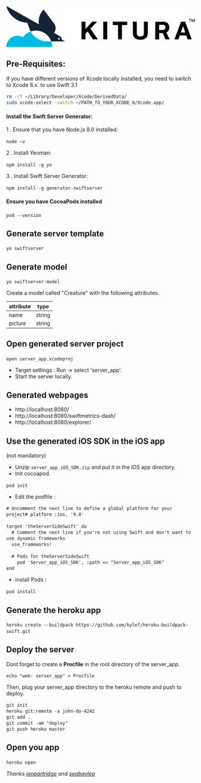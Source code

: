 ![alt kitura](https://github.com/pierre-marie/theServerSideSwiftExample/blob/master/kitura.png)

## Pre-Requisites:

If you have different versions of Xcode locally installed, you need to switch to Xcode 8.x. to use Swift 3.1

```sh
rm -rf ~/Library/Developer/Xcode/DerivedData/
sudo xcode-select -switch ~/PATH_TO_YOUR_XCODE_8/Xcode.app/
```

#### Install the Swift Server Generator:

1 . Ensure that you have Node.js 8.0 installed:

`node —v`

2 . Install Yeoman:

`npm install -g yo`

3 . Install Swift Server Generator:

`npm install -g generator-swiftserver`

#### Ensure you have CocoaPods installed

`pod --version`

## Generate server template
`yo swiftserver`

## Generate model
`yo swiftserver:model`

Create a model called "Creature" with the following attributes.

| attribute        | type       |
| ------------- |:-------------:|
| name          | string        |
| picture       | string        |



## Open generated server project
`open server_app.xcodeproj`

- Target settings : Run -> select 'server_app'.
- Start the server locally.

## Generated webpages
- http://localhost:8080/
- http://localhost:8080/swiftmetrics-dash/
- http://localhost:8080/explorer/

## Use the generated iOS SDK in the iOS app

(not mandatory)

- Unzip `server_app_iOS_SDK.zip` and put it in the iOS app directory.
- Init cocoapod.

`pod init`

- Edit the podfile :

```
# Uncomment the next line to define a global platform for your project# platform :ios, '9.0'

target 'theServerSideSwift' do
  # Comment the next line if you're not using Swift and don't want to use dynamic frameworks
  use_frameworks!

  # Pods for theServerSideSwift
	pod 'Server_app_iOS_SDK', :path => "Server_app_iOS_SDK"
end
```

- install Pods :

`pod install`


## Generate the heroku app

`heroku create --buildpack https://github.com/kylef/heroku-buildpack-swift.git`

## Deploy the server

Dont forget to create a **Procfile** in the root directory of the server_app.

```
echo "web: server_app" > Procfile
```

Then, plug your server_app directory to the heroku remote and push to deploy.

```
git init
heroku git:remote -a john-do-4242
git add .
git commit -am "deploy"
git push heroku master
```

## Open you app

`heroku open`


*Thanks [ianpartridge](https://github.com/ianpartridge) and [seabaylea](https://github.com/seabaylea)*
